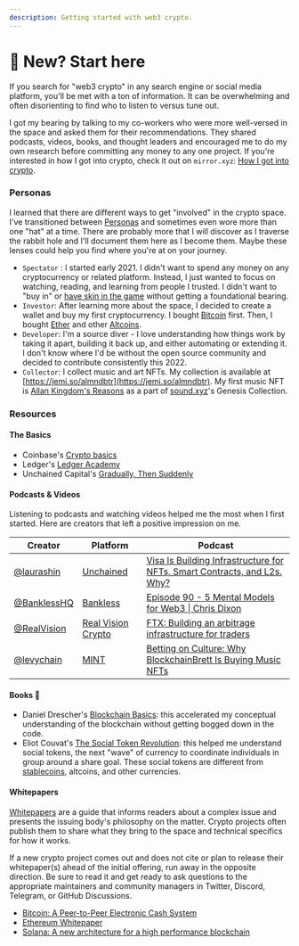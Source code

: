 ```yaml
---
description: Getting started with web3 crypto.
---
```


# 🐣 New? Start here

If you search for "web3 crypto" in any search engine or social media platform, you'll be met with a ton of information. It can be overwhelming and often disorienting to find who to listen to versus tune out.

I got my bearing by talking to my co-workers who were more well-versed in the space and asked them for their recommendations. They shared podcasts, videos, books, and thought leaders and encouraged me to do my own research before committing any money to any one project. If you're interested in how I got into crypto, check it out on `mirror.xyz`: [How I got into crypto](https://mirror.xyz/almndbtr.eth/MytpbdZZKS-TrS5INDbwXiviYW1wAfQQ0RBmsWwD0JE).

### Personas

I learned that there are different ways to get "involved" in the crypto space. I've transitioned between [Personas](https://en.wikipedia.org/wiki/Persona) and sometimes even wore more than one "hat" at a time. There are probably more that I will discover as I traverse the rabbit hole and I'll document them here as I become them. Maybe these lenses could help you find where you're at on your journey.

* `Spectator` : I started early 2021. I didn't want to spend any money on any cryptocurrency or related platform. Instead, I just wanted to focus on watching, reading, and learning from people I trusted. I didn't want to "buy in" or [have skin in the game](https://idioms.thefreedictionary.com/have+skin+in+the+game) without getting a foundational bearing.&#x20;
* `Investor`: After learning more about the space, I decided to create a wallet and buy my first cryptocurrency. I bought [Bitcoin](https://www.eli5-bitcoin.com) first. Then, I bought [Ether](https://coinmarketcap.com/alexandria/glossary/ether) and other [Altcoins](https://coinmarketcap.com/alexandria/glossary/altcoin).
* `Developer`: I'm a source diver - I love understanding how things work by taking it apart, building it back up, and either automating or extending it. I don't know where I'd be without the open source community and decided to contribute consistently this 2022.&#x20;
* `Collector`: I collect music and art NFTs. My collection is available at [https://jemi.so/almndbtr](https://jemi.so/almndbtr). My first music NFT is [Allan Kingdom's Reasons](https://www.sound.xyz/allankingdom/reasons) as a part of [sound.xyz](https://twitter.com/soundxyz\_)'s Genesis Collection.

### Resources

#### The Basics

* Coinbase's [Crypto basics](https://www.coinbase.com/learn/crypto-basics)
* Ledger's [Ledger Academy](https://www.ledger.com/academy)
* Unchained Capital's [Gradually, Then Suddenly](https://unchained.com/blog/dollar-crisis-to-bitcoin/)

#### Podcasts & Videos

Listening to podcasts and watching videos helped me the most when I first started. Here are creators that left a positive impression on me.

| Creator                                       | Platform                                                                        | Podcast                                                                                                                                                                        |
| --------------------------------------------- | ------------------------------------------------------------------------------- | ------------------------------------------------------------------------------------------------------------------------------------------------------------------------------ |
| [@laurashin](https://twitter.com/laurashin)   | [Unchained](https://unchainedpodcast.com)                                       | [Visa Is Building Infrastructure for NFTs, Smart Contracts, and L2s. Why?](https://unchainedpodcast.com/visa-is-building-infrastructure-for-nfts-smart-contracts-and-l2s-why/) |
| [@BanklessHQ](https://twitter.com/BanklessHQ) | [Bankless](https://banklesshq.com)                                              | [Episode 90 - 5 Mental Models for Web3 \| Chris Dixon](https://podcasts.apple.com/us/podcast/90-5-mental-models-for-web3-chris-dixon/id1499409058?i=1000540354179)             |
| [@RealVision](https://twitter.com/Realvision) | [Real Vision Crypto](https://www.realvision.com/collections/real-vision-crypto) | [FTX: Building an arbitrage infrastructure for traders](https://www.realvision.com/shows/the-interview-crypto/videos/ftx-building-an-arbitrage-infrastructure-for-traders)     |
| [@levychain](https://twitter.com/levychain)   | [MINT](https://levychain.substack.com)                                          | [Betting on Culture: Why BlockchainBrett Is Buying Music NFTs](https://levychain.substack.com/p/-betting-on-culture-why-blockchainbrett)                                       |

#### Books 📖

* Daniel Drescher's [Blockchain Basics](http://blockchain-basics.com): this accelerated my conceptual understanding of the blockchain without getting bogged down in the code.
* Eliot Couvat's [The Social Token Revolution](https://www.amazon.com/Social-Token-Revolution-revolutionize-together-ebook/dp/B09NGSZRBG): this helped me understand social tokens, the next "wave" of currency to coordinate individuals in group around a share goal. These social tokens are different from [stablecoins](https://www.coinbase.com/learn/crypto-basics/what-is-a-stablecoin), altcoins, and other currencies.

#### Whitepapers

[Whitepapers](https://en.wikipedia.org/wiki/White\_paper) are a guide that informs readers about a complex issue and presents the issuing body's philosophy on the matter. Crypto projects often publish them to share what they bring to the space and technical specifics for how it works.&#x20;

If a new crypto project comes out and does not cite or plan to release their whitepaper(s) ahead of the initial offering, run away in the opposite direction. Be sure to read it and get ready to ask questions to the appropriate maintainers and community managers in Twitter, Discord, Telegram, or GitHub Discussions.

* [Bitcoin: A Peer-to-Peer Electronic Cash System](https://bitcoin.org/bitcoin.pdf)
* [Ethereum Whitepaper](https://ethereum.org/en/whitepaper/)
* [Solana: A new architecture for a high performance blockchain](https://solana.com/solana-whitepaper.pdf)
